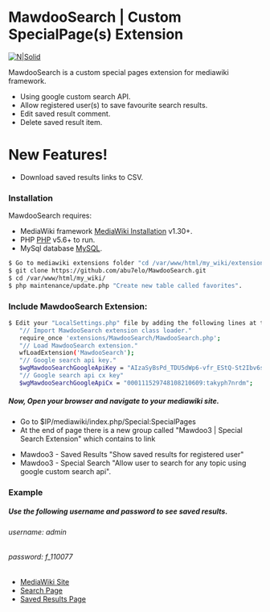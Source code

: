 # MawdooSearch | Custom SpecialPage(s) Extension

[![N|Solid](https://crunchbase-production-res.cloudinary.com/image/upload/c_lpad,h_256,w_256,f_auto,q_auto:eco/v1439984124/cw2rup83xd8s4c3zjdt8.png)](https://mawdoo3.com)

MawdooSearch is a custom special pages extension for mediawiki framework.
  - Using google custom search API.
  - Allow registered user(s) to save favourite search results.
  - Edit saved result comment.
  - Delete saved result item.

# New Features!
  - Download saved results links to CSV.

### Installation

MawdooSearch requires:
- MediaWiki framework [MediaWiki Installation](https://www.mediawiki.org/wiki/Manual:Installation_guide) v1.30+.
- PHP [PHP](php.net/manual/en/install.php) v5.6+ to run.
- MySql database [MySQL](https://dev.mysql.com/downloads/installer).

```sh
$ Go to mediawiki extensions folder "cd /var/www/html/my_wiki/extensions"
$ git clone https://github.com/abu7elo/MawdooSearch.git
$ cd /var/www/html/my_wiki/
$ php maintenance/update.php "Create new table called favorites".
```

### Include MawdooSearch Extension:
```sh
$ Edit your "LocalSettings.php" file by adding the following lines at the end of file:
   "// Import MawdooSearch extension class loader."
   require_once 'extensions/MawdooSearch/MawdooSearch.php';
   "// Load MawdooSearch extension."
   wfLoadExtension('MawdooSearch');
   "// Google search api key."
   $wgMawdooSearchGoogleApiKey = "AIzaSyBsPd_TDU5dWp6-vfr_EStQ-St2Ibv6sT8"; 
   "// Google search api cx key"
   $wgMawdooSearchGoogleApiCx = "000111529748108210609:takyph7nrdm"; 
```
##### Now, Open your browser and navigate to your mediawiki site.
- Go to $IP/mediawiki/index.php/Special:SpecialPages
- At the end of page there is a new group called "Mawdoo3 | Special Search Extension" which contains to link 
 * Mawdoo3 - Saved Results "Show saved results for registered user"
 * Mawdoo3 - Special Search "Allow user to search for any topic using google custom search api".

### Example
##### Use the following username and password to see saved results.
###### username: admin
###### password: f_110077

- [MediaWiki Site ](http://206.189.10.213/index.php/)
- [Search Page](http://206.189.10.213/index.php/Special:MawdooSearch)
- [Saved Results Page](http://206.189.10.213/index.php/Special:SavedResults)
